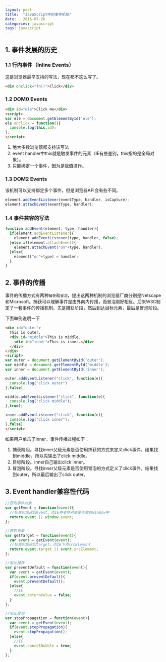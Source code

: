 ```yaml
---
layout: post
title:  "JavaScript中的事件机制"
date:   2016-07-20
categories: javascript
tags: javascript
---
```


## 1. 事件发展的历史

### 1.1 行内事件（Inline Events）

这是浏览器最早支持的写法，现在都不这么写了。

```html
<div onclick="fn()">Click</div>
```

<!--more-->

### 1.2 DOM0 Events

```html
<div id="ele">Click me</div>
<script>
var ele = document.getElementById('ele');
ele.onclick = function(){
  console.log(this.id);
};
</script>
```

1. 绝大多数浏览器都支持该写法
2. event handler中this就是触发事件的元素（IE有些差别，this指的是全局对象）。
3. 只能绑定一个事件，因为是赋值操作。

### 1.3 DOM2 Events

该机制可以支持绑定多个事件，但是浏览器API会有些不同。

```javascript
element.addEventListener(eventType, handler, isCapture);
element.attachEvent(eventType, handler);
```

### 1.4 事件兼容的写法

```javascript
function addEvent(element, type, handler){
  if(element.addEventListener){
    element.addEventListener(type, handler, false);
  }else if(element.attachEvent){
    element.attachEvent("on"+type, handler);
  }else{
    element["on"+type] = handler;
  }
}
```

## 2. 事件的传播

事件的传播方式有两种`捕获`和`冒泡`，提出这两种机制的浏览器厂商分别是Netscape和Microsoft。捕获可以理解事件是由外向内传播，而冒泡刚好相反。后来W3C制定了一套事件的传播机制，先是捕获阶段，然后到达目标元素，最后是冒泡阶段。

下面举例说明一下

```html
<div id="outer">
  This is outer.
  <div id="middle">This is middle.
    <div id="inner">This is inner.</div>
  </div>
</div>
<script>
var outer = document.getElementById('outer');
var middle = document.getElementById('middle');
var inner = document.getElementById('inner');

outer.addEventListener("click", function(e){
  console.log("click outer")
},false);

middle.addEventListener("click", function(e){
  console.log("click middle");
},true);

inner.addEventListener("click", function(e){
  console.log("click inner");
},false);
</script>
```

如果用户单击了inner，事件传播过程如下：

1. 捕获阶段。寻找inner父级元素是否使用捕获的方式来定义click事件，结果找到middle，所以先输出了click middle。
2. 目标阶段。inner自己输出click inner。
3. 冒泡阶段。寻找inner父级元素是否使用冒泡的方式定义了click事件，结果找到outer，所以最后输出了click outer。

## 3. Event handler兼容性代码

```javascript
//获取事件对象
var getEvent = function(event){
  //标准实现返回event，而IE中事件对象是存放在window中
  return event || window.event;
};

//获取元素
var getTarget = function(event){
  var event = getEvent(event);
  //标准实现返回target，而IE下用srcElement
  return event.target || event.srcElement;
};

//阻止捕获
var preventDefault = function(event){
  var event = getEvent(event);
  if(event.preventDefault){
    event.preventDefault();
  }else{
    //IE
    event.returnValue = false;
  }
};

//阻止冒泡
var stopPropagation = function(event){
  var event = getEvent(event);
  if(event.stopPropagation){
    event.stopPropagation();
  }else{
    //IE
    event.cancelBubble = true;
  }
};
```




